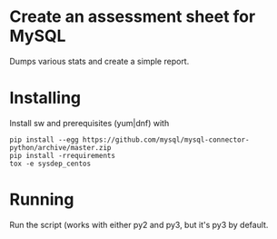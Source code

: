 # Create an assessment sheet for MySQL

Dumps various stats and create a simple report.


# Installing

Install sw and prerequisites (yum|dnf) with

    pip install --egg https://github.com/mysql/mysql-connector-python/archive/master.zip
    pip install -rrequirements 
    tox -e sysdep_centos


# Running

Run the script (works with either py2 and py3, but it's py3 by default.


